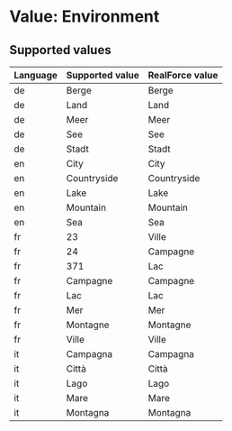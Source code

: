 # Value: Environment

## Supported values

| Language | Supported value | RealForce value |
| :--- | :--- | :--- |
| de | Berge | Berge |
| de | Land | Land |
| de | Meer | Meer |
| de | See | See |
| de | Stadt | Stadt |
| en | City | City |
| en | Countryside | Countryside |
| en | Lake | Lake |
| en | Mountain | Mountain |
| en | Sea | Sea |
| fr | 23 | Ville |
| fr | 24 | Campagne |
| fr | 371 | Lac |
| fr | Campagne | Campagne |
| fr | Lac | Lac |
| fr | Mer | Mer |
| fr | Montagne | Montagne |
| fr | Ville | Ville |
| it | Campagna | Campagna |
| it | Città | Città |
| it | Lago | Lago |
| it | Mare | Mare |
| it | Montagna | Montagna |
